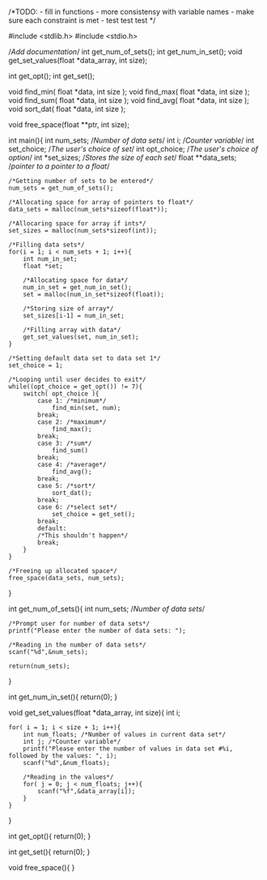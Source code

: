 /*TODO:
	- fill in functions
	- more consistensy with variable names
	- make sure each constraint is met
	- test test test
*/

#include <stdlib.h>
#include <stdio.h>

/*Add documentation*/
int get_num_of_sets();
int get_num_in_set();
void get_set_values(float *data_array, int size);

int get_opt();
int get_set();

void find_min( float *data, int size );
void find_max( float *data, int size );
void find_sum( float *data, int size );
void find_avg( float *data, int size );
void sort_dat( float *data, int size );

void free_space(float **ptr, int size);

int main(){
	int num_sets;		/*Number of data sets*/
	int i;			/*Counter variable*/
	int set_choice;		/*The user's choice of set*/
	int opt_choice;		/*The user's choice of option*/
	int *set_sizes;		/*Stores the size of each set*/
	float **data_sets;	/*pointer to a pointer to a float*/
	
	/*Getting number of sets to be entered*/
	num_sets = get_num_of_sets();
	
	/*Allocating space for array of pointers to float*/
	data_sets = malloc(num_sets*sizeof(float*));
	
	/*Allocaring space for array if ints*/
	set_sizes = malloc(num_sets*sizeof(int));
	
	/*Filling data sets*/
	for(i = 1; i < num_sets + 1; i++){
		int num_in_set;
		float *set;
		
		/*Allocating space for data*/
		num_in_set = get_num_in_set();
		set = malloc(num_in_set*sizeof(float));
		
		/*Storing size of array*/
		set_sizes[i-1] = num_in_set;
		
		/*Filling array with data*/
		get_set_values(set, num_in_set);
	}
	
	/*Setting default data set to data set 1*/
	set_choice = 1;
	
	/*Looping until user decides to exit*/
	while((opt_choice = get_opt()) != 7){
		switch( opt_choice ){
			case 1: /*minimum*/
				find_min(set, num);
			break;
			case 2: /*maximum*/
				find_max();
			break;
			case 3: /*sum*/
				find_sum()
			break;
			case 4: /*average*/
				find_avg();
			break;
			case 5: /*sort*/
				sort_dat();
			break;
			case 6: /*select set*/
				set_choice = get_set();
			break;
			default:
			/*This shouldn't happen*/
			break;
		}
	}
	
	/*Freeing up allocated space*/
	free_space(data_sets, num_sets);
}

int get_num_of_sets(){
	int num_sets; /*Number of data sets*/
	
	/*Prompt user for number of data sets*/
	printf("Please enter the number of data sets: ");
	
	/*Reading in the number of data sets*/
	scanf("%d",&num_sets);
	
	return(num_sets);
}

int get_num_in_set(){
	return(0);
}

void get_set_values(float *data_array, int size){
	int i;
	
	for( i = 1; i < size + 1; i++){
		int num_floats; /*Number of values in current data set*/
		int j; /*Counter variable*/
		printf("Please enter the number of values in data set #%i, followed by the values: ", i);
		scanf("%d",&num_floats);
		
		/*Reading in the values*/
		for( j = 0; j < num_floats; j++){
			scanf("%f",&data_array[i]);
		}
	}
}

int get_opt(){
	return(0);
}

int get_set(){
	return(0);
}

void free_space(){
}

